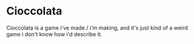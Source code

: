 # Cioccolata

Cioccolata is a game i've made / i'm making, and it's just kind of a weird game i don't know how i'd describe it.
